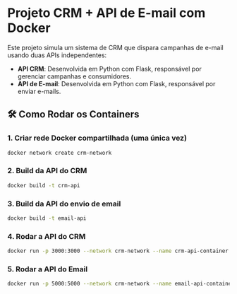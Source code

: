 # Projeto CRM + API de E-mail com Docker

Este projeto simula um sistema de CRM que dispara campanhas de e-mail usando duas APIs independentes:

- **API CRM**: Desenvolvida em Python com Flask, responsável por gerenciar campanhas e consumidores.
- **API de E-mail**: Desenvolvida em Python com Flask, responsável por enviar e-mails.

## 🛠️ Como Rodar os Containers

### 1. Criar rede Docker compartilhada (uma única vez)

```bash
docker network create crm-network
```

### 2. Build da API do CRM

```bash
docker build -t crm-api
```
### 3. Build da API do envio de email

```bash
docker build -t email-api
```
### 4. Rodar a API do CRM

```bash
docker run -p 3000:3000 --network crm-network --name crm-api-container crm-api
```
### 5. Rodar a API do Email

```bash
docker run -p 5000:5000 --network crm-network --name email-api-container email-api
```


